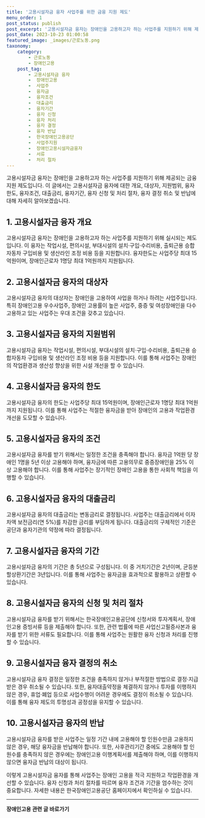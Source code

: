 ```yaml
---
title: '고용시설자금 융자 사업주를 위한 금융 지원 제도'
menu_order: 1
post_status: publish
post_excerpt: '고용시설자금 융자는 장애인을 고용하고자 하는 사업주를 지원하기 위해 제공되는 금융 지원 제도입니다. 이 글에서는 고용시설자금 융자에 대한 개요, 대상자, 지원범위, 융자한도, 융자조건, 대출금리, 융자기간, 융자 신청 및 처리 절차, 융자 결정 취소 및 반납에 대해 자세히 알아보겠습니다.'
post_date: 2023-10-23 01:00:58
featured_image: _images/근로노동.png
taxonomy:
    category:
        - 근로노동
        - 장애인고용
    post_tag:
        - 고용시설자금 융자
        -  장애인고용
        -  사업주
        -  융자금
        -  융자조건
        -  대출금리
        -  융자기간
        -  융자 신청
        -  융자 처리
        -  융자 결정
        -  융자 반납
        -  한국장애인고용공단
        -  사업주지원
        -  장애인고용시설자금융자
        -  서류
        -  처리 절차
---
```




고용시설자금 융자는 장애인을 고용하고자 하는 사업주를 지원하기 위해 제공되는 금융 지원 제도입니다. 이 글에서는 고용시설자금 융자에 대한 개요, 대상자, 지원범위, 융자한도, 융자조건, 대출금리, 융자기간, 융자 신청 및 처리 절차, 융자 결정 취소 및 반납에 대해 자세히 알아보겠습니다.

## 1. 고용시설자금 융자 개요
고용시설자금 융자는 장애인을 고용하고자 하는 사업주를 지원하기 위해 실시되는 제도입니다. 이 융자는 작업시설, 편의시설, 부대시설의 설치·구입·수리비용, 출퇴근용 승합자동차 구입비용 및 생산라인 조정 비용 등을 지원합니다. 융자한도는 사업주당 최대 15억원이며, 장애인근로자 1명당 최대 1억원까지 지원됩니다.

## 2. 고용시설자금 융자의 대상자
고용시설자금 융자의 대상자는 장애인을 고용하여 사업을 하거나 하려는 사업주입니다. 특히 장애인고용 우수사업주, 장애인 고용률이 높은 사업주, 중증 및 여성장애인을 다수 고용하고 있는 사업주는 우대 조건을 갖추고 있습니다.

## 3. 고용시설자금 융자의 지원범위
고용시설자금 융자는 작업시설, 편의시설, 부대시설의 설치·구입·수리비용, 출퇴근용 승합자동차 구입비용 및 생산라인 조정 비용 등을 지원합니다. 이를 통해 사업주는 장애인의 작업환경과 생산성 향상을 위한 시설 개선을 할 수 있습니다.

## 4. 고용시설자금 융자의 한도
고용시설자금 융자의 한도는 사업주당 최대 15억원이며, 장애인근로자 1명당 최대 1억원까지 지원됩니다. 이를 통해 사업주는 적절한 융자금을 받아 장애인의 고용과 작업환경 개선을 도모할 수 있습니다.

## 5. 고용시설자금 융자의 조건
고용시설자금 융자를 받기 위해서는 일정한 조건을 충족해야 합니다. 융자금 1억원 당 장애인 1명을 5년 이상 고용해야 하며, 융자금에 따른 고용의무로 중증장애인을 25% 이상 고용해야 합니다. 이를 통해 사업주는 장기적인 장애인 고용을 통한 사회적 책임을 이행할 수 있습니다.

## 6. 고용시설자금 융자의 대출금리
고용시설자금 융자의 대출금리는 변동금리로 결정됩니다. 사업주는 대출금리에서 이자차액 보전금리(연 5%)를 차감한 금리를 부담하게 됩니다. 대출금리의 구체적인 기준은 공단과 융자기관의 약정에 따라 결정됩니다.

## 7. 고용시설자금 융자의 기간
고용시설자금 융자의 기간은 총 5년으로 구성됩니다. 이 중 거치기간은 2년이며, 균등분할상환기간은 3년입니다. 이를 통해 사업주는 융자금을 효과적으로 활용하고 상환할 수 있습니다.

## 8. 고용시설자금 융자의 신청 및 처리 절차
고용시설자금 융자를 받기 위해서는 한국장애인고용공단에 신청서와 투자계획서, 장애인고용 증빙서류 등을 제출해야 합니다. 또한, 관련 법률에 따른 사업신고필증사본과 융자를 받기 위한 서류도 필요합니다. 이를 통해 사업주는 원활한 융자 신청과 처리를 진행할 수 있습니다.

## 9. 고용시설자금 융자 결정의 취소
고용시설자금 융자 결정은 일정한 조건을 충족하지 않거나 부적절한 방법으로 결정·지급받은 경우 취소될 수 있습니다. 또한, 융자대출약정을 체결하지 않거나 투자를 이행하지 않은 경우, 휴업·폐업 등으로 사업수행이 어려운 경우에도 결정이 취소될 수 있습니다. 이를 통해 융자 제도의 투명성과 공정성을 유지할 수 있습니다.

## 10. 고용시설자금 융자의 반납
고용시설자금 융자를 받은 사업주는 일정 기간 내에 고용해야 할 인원수만큼 고용하지 않은 경우, 해당 융자금을 반납해야 합니다. 또한, 사후관리기간 중에도 고용해야 할 인원수를 충족하지 않은 경우에는 장애인고용 이행계획서를 제출해야 하며, 이를 이행하지 않으면 융자금 반납의 대상이 됩니다.

이렇게 고용시설자금 융자를 통해 사업주는 장애인 고용을 적극 지원하고 작업환경을 개선할 수 있습니다. 융자 신청과 처리 절차를 따르며 융자 조건과 기간을 엄수하는 것이 중요합니다. 자세한 내용은 한국장애인고용공단 홈페이지에서 확인하실 수 있습니다.
<!-- wp:separator -->
<hr class="wp-block-separator has-alpha-channel-opacity"/>
<!-- /wp:separator -->

<!-- wp:group {"backgroundColor":"base","layout":{"type":"constrained"}} -->
<div class="wp-block-group has-base-background-color has-background"><!-- wp:paragraph {"align":"center","fontSize":"medium"} -->
<p class="has-text-align-center has-large-font-size"><strong>장애인고용 관련 글 바로가기</strong></p>
<!-- /wp:paragraph -->


<!-- wp:latest-posts
{"categories":[{"id":11037,"count":19,"description":"","link":"https://uknowlaw.com/category/%ec%9e%a5%ec%95%a0%ec%9d%b8%ea%b3%a0%ec%9a%a9/","name":"장애인고용","slug":"장애인고용","taxonomy":"category","parent":0,"meta":[],"_links":{"self":[{"href":"https://uknowlaw.com/wp-json/wp/v2/categories/11037"}],"collection":[{"href":"https://uknowlaw.com/wp-json/wp/v2/categories"}],"about":[{"href":"https://uknowlaw.com/wp-json/wp/v2/taxonomies/category"}],"wp:post_type":[{"href":"https://uknowlaw.com/wp-json/wp/v2/posts?categories=11037"}],"curies":[{"name":"wp","href":"https://api.w.org/{rel}","templated":true}]}}],"postsToShow":100,"excerptLength":28,"postLayout":"grid","columns":2,"featuredImageAlign":"left","featuredImageSizeSlug":"large","fontSize":"medium"} /--></div>
<!-- /wp:group -->